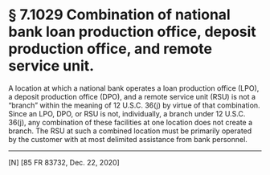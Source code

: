 # § 7.1029   Combination of national bank loan production office, deposit production office, and remote service unit.

A location at which a national bank operates a loan production office (LPO), a deposit production office (DPO), and a remote service unit (RSU) is not a “branch” within the meaning of 12 U.S.C. 36(j) by virtue of that combination. Since an LPO, DPO, or RSU is not, individually, a branch under 12 U.S.C. 36(j), any combination of these facilities at one location does not create a branch. The RSU at such a combined location must be primarily operated by the customer with at most delimited assistance from bank personnel.



---

[N] [85 FR 83732, Dec. 22, 2020]




